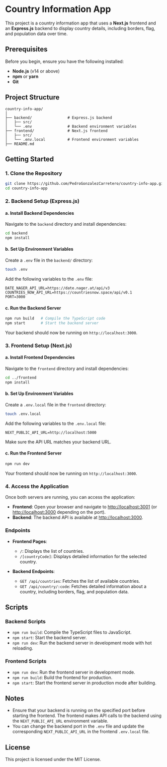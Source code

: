 
# Country Information App

This project is a country information app that uses a **Next.js** frontend and an **Express.js** backend to display country details, including borders, flag, and population data over time.

## Prerequisites

Before you begin, ensure you have the following installed:
- **Node.js** (v14 or above)
- **npm** or **yarn**
- **Git**

## Project Structure

```
country-info-app/
│
├── backend/                # Express.js backend
│   ├── src/
│   └── .env                # Backend environment variables
├── frontend/               # Next.js frontend
│   ├── src/
│   └── .env.local          # Frontend environment variables
├── README.md

```

## Getting Started

### 1. Clone the Repository

```bash
git clone https://github.com/PedroGonzalezCarretero/country-info-app.git
cd country-info-app
```

### 2. Backend Setup (Express.js)

#### a. Install Backend Dependencies

Navigate to the `backend` directory and install dependencies:

```bash
cd backend
npm install
```

#### b. Set Up Environment Variables

Create a `.env` file in the `backend/` directory:

```bash
touch .env
```

Add the following variables to the `.env` file:

```
DATE_NAGER_API_URL=https://date.nager.at/api/v3
COUNTRIES_NOW_API_URL=https://countriesnow.space/api/v0.1
PORT=3000
```

#### c. Run the Backend Server

```bash
npm run build   # Compile the TypeScript code
npm start       # Start the backend server
```

Your backend should now be running on `http://localhost:3000`.

### 3. Frontend Setup (Next.js)

#### a. Install Frontend Dependencies

Navigate to the `frontend` directory and install dependencies:

```bash
cd ../frontend
npm install
```

#### b. Set Up Environment Variables

Create a `.env.local` file in the `frontend` directory:

```bash
touch .env.local
```

Add the following variables to the `.env.local` file:

```
NEXT_PUBLIC_API_URL=http://localhost:5000
```

Make sure the API URL matches your backend URL.

#### c. Run the Frontend Server

```bash
npm run dev
```

Your frontend should now be running on `http://localhost:3000`.

### 4. Access the Application

Once both servers are running, you can access the application:

- **Frontend**: Open your browser and navigate to [http://localhost:3001](http://localhost:3001) (or [http://localhost:3000](http://localhost:3000) depending on the port).
- **Backend**: The backend API is available at [http://localhost:3000](http://localhost:3000).

### Endpoints

- **Frontend Pages**:
  - `/`: Displays the list of countries.
  - `/[countryCode]`: Displays detailed information for the selected country.

- **Backend Endpoints**:
  - `GET /api/countries`: Fetches the list of available countries.
  - `GET /api/country/:code`: Fetches detailed information about a country, including borders, flag, and population data.

## Scripts

### Backend Scripts

- `npm run build`: Compile the TypeScript files to JavaScript.
- `npm start`: Start the backend server.
- `npm run dev`: Run the backend server in development mode with hot reloading.

### Frontend Scripts

- `npm run dev`: Run the frontend server in development mode.
- `npm run build`: Build the frontend for production.
- `npm start`: Start the frontend server in production mode after building.

## Notes

- Ensure that your backend is running on the specified port before starting the frontend. The frontend makes API calls to the backend using the `NEXT_PUBLIC_API_URL` environment variable.
- You can change the backend port in the `.env` file and update the corresponding `NEXT_PUBLIC_API_URL` in the frontend `.env.local` file.

## License

This project is licensed under the MIT License.
